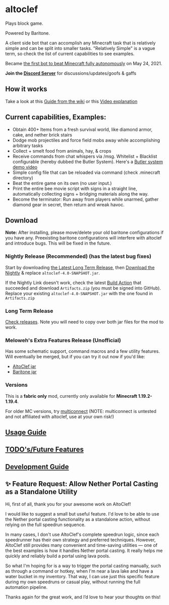 # altoclef

Plays block game.

Powered by Baritone.

A client side bot that can accomplish any Minecraft task that is relatively simple and can be split into smaller
tasks. "Relatively Simple" is a vague term, so check the list of current capabilities to see examples.

Became [the first bot to beat Minecraft fully autonomously](https://youtu.be/baAa6s8tahA) on May 24, 2021.

**Join the [Discord Server](https://discord.gg/JdFP4Kqdqc)** for discussions/updates/goofs & gaffs

## How it works

Take a look at this [Guide from the wiki](https://github.com/gaucho-matrero/altoclef/wiki/1:-Documentation:-Big-Picture)
or this [Video explanation](https://youtu.be/q5OmcinQ2ck?t=387)

## Current capabilities, Examples:

- Obtain 400+ Items from a fresh survival world, like diamond armor, cake, and nether brick stairs
- Dodge mob projectiles and force field mobs away while accomplishing arbitrary tasks
- Collect + smelt food from animals, hay, & crops
- Receive commands from chat whispers via /msg. Whitelist + Blacklist configurable (hereby dubbed the Butler System).
  Here's
  a [Butler system demo video](https://drive.google.com/file/d/1axVYYMJ5VjmVHaWlCifFHTwiXlFssOUc/view?usp=sharing)
- Simple config file that can be reloaded via command (check .minecraft directory)
- Beat the entire game on its own (no user input.)
- Print the entire bee movie script with signs in a straight line, automatically collecting signs + bridging materials
  along the way.
- Become the terminator: Run away from players while unarmed, gather diamond gear in secret, then return and wreak
  havoc.

## Download

**Note:** After installing, please move/delete your old baritone configurations if you have any. Preexisting baritone
configurations will interfere with altoclef and introduce bugs. This will be fixed in the future.

### Nightly Release (Recommended) (has the latest bug fixes)

Start by downloading [the Latest Long Term Release](https://github.com/gaucho-matrero/altoclef/releases),
then [Download the Nightly](https://nightly.link/gaucho-matrero/altoclef/workflows/gradle/main/Artifacts.zip) &
replace `altoclef-4.0-SNAPSHOT.jar`.

If the Nightly Link doesn't work, check the latest [Build Action](https://github.com/gaucho-matrero/altoclef/actions)
that succeeded and download `Artifacts.zip` (you must be signed into GitHub). Replace your
existing `altoclef-4.0-SNAPSHOT.jar` with the one found in `Artifacts.zip`

### Long Term Release

[Check releases](https://github.com/gaucho-matrero/altoclef/releases). Note you will need to copy over both jar files
for the mod to work.

### Meloweh's Extra Features Release (Unofficial)

Has some schematic support, command macros and a few utility features. Will eventually be merged, but if you can try it
out now if you'd like:

- [AltoClef jar](https://github.com/Meloweh/altoclef/releases)
- [Baritone jar](https://github.com/Meloweh/baritone/releases)

### Versions

This is a **fabric only** mod, currently only available for **Minecraft 1.19.2-1.19.4**.

For older MC versions, try [multiconnect](https://www.curseforge.com/minecraft/mc-mods/multiconnect) (NOTE: multiconnect
is untested and not affiliated with altoclef, use at your own risk!)

## [Usage Guide](usage.md)

## [TODO's/Future Features](todos.md)

## [Development Guide](develop.md)



## ✨ Feature Request: Allow Nether Portal Casting as a Standalone Utility

Hi, first of all, thank you for your awesome work on AltoClef!

I would like to suggest a small but useful feature. I'd love to be able to use the Nether portal casting functionality as a standalone action, without relying on the full speedrun sequence.

In many cases, I don't use AltoClef's complete speedrun logic, since each speedrunner has their own strategy and preferred techniques. However, AltoClef still provides many convenient and time-saving utilities — one of the best examples is how it handles Nether portal casting. It really helps me quickly and reliably build a portal using lava pools.

So what I'm hoping for is a way to trigger the portal casting manually, such as through a command or hotkey, when I'm near a lava lake and have a water bucket in my inventory. That way, I can use just this specific feature during my own speedruns or casual play, without running the full automation pipeline.

Thanks again for the great work, and I’d love to hear your thoughts on this!
